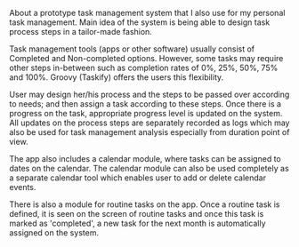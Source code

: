 About a prototype task management system that I also use for my personal task management. 
Main idea of the system is being able to design task process steps in a tailor-made fashion.

Task management tools (apps or other software) usually consist of Completed and Non-completed options. 
However, some tasks may require other steps in-between such as completion rates of 0%, 25%, 50%, 75% and 100%. 
Groovy (Taskify) offers the users this flexibility. 

User may design her/his process and the steps to be passed over according to needs; and then assign a task according to these steps. 
Once there is a progress on the task, appropriate progress level is updated on the system. 
All updates on the process steps are separately recorded as logs which may also be used for task management analysis especially from duration point of view.

The app also includes a calendar module, where tasks can be assigned to dates on the calendar. 
The calendar module can also be used completely as a separate calendar tool which enables user to add or delete calendar events.

There is also a module for routine tasks on the app. 
Once a routine task is defined, it is seen on the screen of routine tasks and once this task is marked as 'completed', a new task for the next month is automatically assigned on the system.
